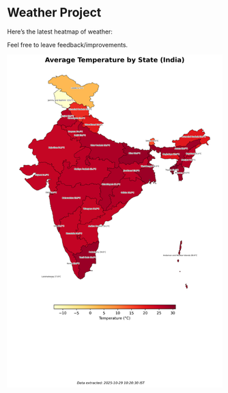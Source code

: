 # Weather Project

Here’s the latest heatmap of weather:

Feel free to leave feedback/improvements.

![India Heatmap](docs/assets/india_heatmap.png?v=019D19)
